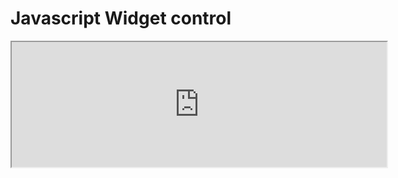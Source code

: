 # Javascript Widget control

<iframe src="http://dl.dropbox.com/u/1040886/SoundCloud/MHDBarcelona2011/widget.html" width="600" height="200" />

<div class="sc_logo"></div>